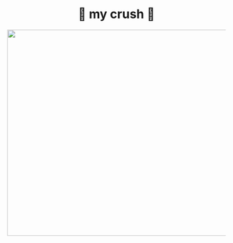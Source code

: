 <h1 align="center">💙 my crush 💙</h1>
<div align="center">
  <img src=https://user-images.githubusercontent.com/45568826/200072397-b64d2335-6a8d-49c4-8e20-7711936d5a4d.jpg width=700px height=475px>
</div>
